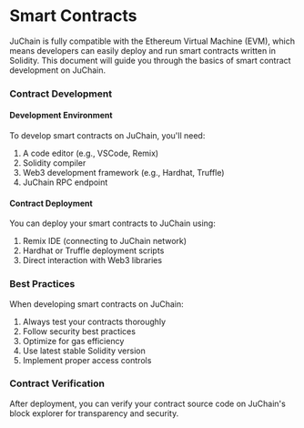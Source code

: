 # Smart Contracts

JuChain is fully compatible with the Ethereum Virtual Machine (EVM), which means developers can easily deploy and run smart contracts written in Solidity. This document will guide you through the basics of smart contract development on JuChain.

### Contract Development

#### Development Environment

To develop smart contracts on JuChain, you'll need:

1. A code editor (e.g., VSCode, Remix)
2. Solidity compiler
3. Web3 development framework (e.g., Hardhat, Truffle)
4. JuChain RPC endpoint

#### Contract Deployment

You can deploy your smart contracts to JuChain using:

1. Remix IDE (connecting to JuChain network)
2. Hardhat or Truffle deployment scripts
3. Direct interaction with Web3 libraries

### Best Practices

When developing smart contracts on JuChain:

1. Always test your contracts thoroughly
2. Follow security best practices
3. Optimize for gas efficiency
4. Use latest stable Solidity version
5. Implement proper access controls

### Contract Verification

After deployment, you can verify your contract source code on JuChain's block explorer for transparency and security.
